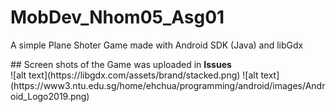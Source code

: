 # MobDev_Nhom05_Asg01
<p>A simple Plane Shoter Game made with Android SDK (Java) and libGdx</p>
## Screen shots of the Game was uploaded in <strong>Issues</strong> <br/>
![alt text](https://libgdx.com/assets/brand/stacked.png) 
![alt text](https://www3.ntu.edu.sg/home/ehchua/programming/android/images/Android_Logo2019.png) 
